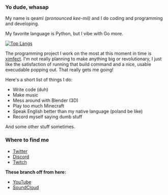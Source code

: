 ### Yo dude, whasap

My name is qeaml *(pronounced kee-mil)* and I do coding and programming and developing.

My favorite language is Python, but I vibe with Go more.

[![Top Langs](https://github-readme-stats.vercel.app/api/top-langs/?username=qeamlgit&hide=html&layout=compact)](https://github.com/anuraghazra/github-readme-stats)

The programming project I work on the most at this moment in time is [ximfect](https://github.com/QeaML/ximfect). I'm not really planning to make anything big or revolutionary, I just like the satisfaction of running that build command and a nice, usable execudable popping out. That really gets me going!

Here's a short list of things I do:

* Write code (duh)
* Make music
* Mess around with Blender (3D)
* Play too much Minecraft
* Speak English better than my native language (poland be like)
* Record myself saying dumb stuff

And some other stuff sometimes.

### Where to find me
* [Twitter](https://twitter.com/qeaml_)
* [Discord](https://discord.gg/Rq9u5He)
* [Twitch](https://twitch.tv/qeaml)

**These branch off from here:**

* [YouTube](https://youtube.com/channel/UCPZ46lKEns2OT0oDUMsTeGA)
* [SoundCloud](https://soundcloud.com/qeaml)
